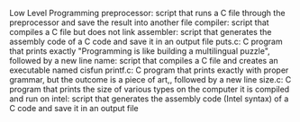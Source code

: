 Low Level Programming
preprocessor: script that runs a C file through the preprocessor and save the result into another file
compiler: script that compiles a C file but does not link
assembler: script that generates the assembly code of a C code and save it in an output file
puts.c: C program that prints exactly "Programming is like building a multilingual puzzle", followed by a new line
name: script that compiles a C file and creates an executable named cisfun
printf.c: C program that prints exactly with proper grammar, but the outcome is a piece of art,, followed by a new line
size.c: C program that prints the size of various types on the computer it is compiled and run on
intel: script that generates the assembly code (Intel syntax) of a C code and save it in an output file
